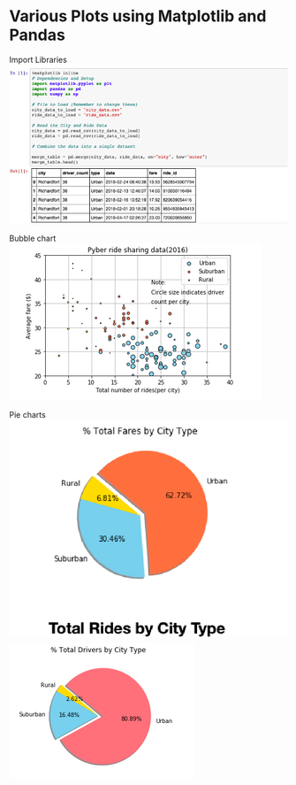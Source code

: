 # Various Plots using Matplotlib and Pandas

Import Libraries
![](images/Import%20Libraries.png)

Bubble chart
![](images/PyberRideShareData.png)

Pie charts
![](images/TotalFaresByCityType.png)
![](images/TotalDriverByCityType.png)
